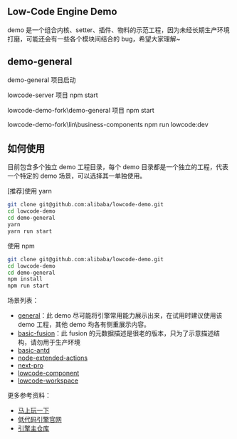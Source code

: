 ## Low-Code Engine Demo

demo 是一个组合内核、setter、插件、物料的示范工程，因为未经长期生产环境打磨，可能还会有一些各个模块间结合的 bug，希望大家理解~

## demo-general

demo-general 项目启动

lowcode-server 项目
npm start

lowcode-demo-fork\demo-general 项目
npm start

lowcode-demo-fork\lin\business-components
npm run lowcode:dev

## 如何使用

目前包含多个独立 demo 工程目录，每个 demo 目录都是一个独立的工程，代表一个特定的 demo 场景，可以选择其一单独使用。

[推荐]使用 yarn

```bash
git clone git@github.com:alibaba/lowcode-demo.git
cd lowcode-demo
cd demo-general
yarn
yarn run start
```

使用 npm

```bash
git clone git@github.com:alibaba/lowcode-demo.git
cd lowcode-demo
cd demo-general
npm install
npm run start
```

场景列表：

- [general](https://lowcode-engine.cn/demo/demo-general/index.html)：此 demo 尽可能将引擎常用能力展示出来，在试用时建议使用该 demo 工程，其他 demo 均各有侧重展示内容。
- [basic-fusion](https://lowcode-engine.cn/demo/demo-basic-fusion/index.html)：此 fusion 的元数据描述是很老的版本，只为了示意描述结构，请勿用于生产环境
- [basic-antd](https://lowcode-engine.cn/demo/demo-basic-antd/index.html)
- [node-extended-actions](https://lowcode-engine.cn/demo/demo-node-extended-actions/index.html)
- [next-pro](https://lowcode-engine.cn/demo/demo-next-pro/index.html)
- [lowcode-component](https://lowcode-engine.cn/demo/demo-lowcode-component/index.html)
- [lowcode-workspace](https://lowcode-engine.cn/demo/demo-workspace/index.html)

更多参考资料：

- [马上玩一下](https://lowcode-engine.cn/demo/demo-general/index.html)
- [低代码引擎官网](http://lowcode-engine.cn)
- [引擎主仓库](https://github.com/alibaba/lowcode-engine)
